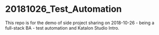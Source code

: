 # 20181026_Test_Automation
This repo is for the demo of side project sharing on 2018-10-26 - being a full-stack BA - test automation and Katalon Studio Intro.
